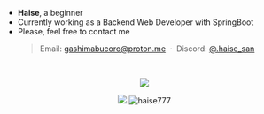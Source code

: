 - **Haise**, a beginner
- Currently working as a Backend Web Developer with SpringBoot
- Please, feel free to contact me
  > Email: [gashimabucoro@proton.me](mailto:gashimabucoro@proton.me) &nbsp;&middot;&nbsp; Discord: [@.haise_san](https://discord.com/users/374337303897702401)
<br>
<p align="center">
  <img src="https://skillicons.dev/icons?i=cs,dotnet,java,spring,bash"/>
</p>

<p align="center">
<img src="https://github-readme-stats.vercel.app/api/top-langs/?username=haise777&layout=donut&hide=shell,smalltalk&theme=tokyonight&hide_border=true&card_width=200"/>
<img src="https://github-readme-streak-stats.herokuapp.com/?user=haise777&theme=tokyonight&card_height=215&card_width=450&hide_border=true" alt="haise777"/>
</p>
